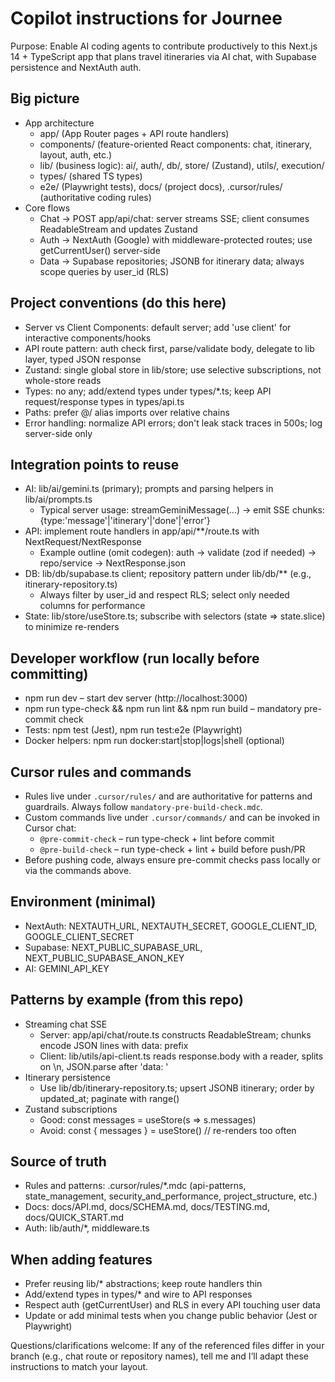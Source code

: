 # Copilot instructions for Journee

Purpose: Enable AI coding agents to contribute productively to this Next.js 14 + TypeScript app that plans travel itineraries via AI chat, with Supabase persistence and NextAuth auth.

## Big picture

- App architecture
  - app/ (App Router pages + API route handlers)
  - components/ (feature-oriented React components: chat, itinerary, layout, auth, etc.)
  - lib/ (business logic): ai/, auth/, db/, store/ (Zustand), utils/, execution/
  - types/ (shared TS types)
  - e2e/ (Playwright tests), docs/ (project docs), .cursor/rules/ (authoritative coding rules)
- Core flows
  - Chat → POST app/api/chat: server streams SSE; client consumes ReadableStream and updates Zustand
  - Auth → NextAuth (Google) with middleware-protected routes; use getCurrentUser() server-side
  - Data → Supabase repositories; JSONB for itinerary data; always scope queries by user_id (RLS)

## Project conventions (do this here)

- Server vs Client Components: default server; add 'use client' for interactive components/hooks
- API route pattern: auth check first, parse/validate body, delegate to lib layer, typed JSON response
- Zustand: single global store in lib/store; use selective subscriptions, not whole-store reads
- Types: no any; add/extend types under types/\*.ts; keep API request/response types in types/api.ts
- Paths: prefer @/ alias imports over relative chains
- Error handling: normalize API errors; don't leak stack traces in 500s; log server-side only

## Integration points to reuse

- AI: lib/ai/gemini.ts (primary); prompts and parsing helpers in lib/ai/prompts.ts
  - Typical server usage: streamGeminiMessage(...) → emit SSE chunks: {type:'message'|'itinerary'|'done'|'error'}
- API: implement route handlers in app/api/\*\*/route.ts with NextRequest/NextResponse
  - Example outline (omit codegen): auth → validate (zod if needed) → repo/service → NextResponse.json
- DB: lib/db/supabase.ts client; repository pattern under lib/db/\*\* (e.g., itinerary-repository.ts)
  - Always filter by user_id and respect RLS; select only needed columns for performance
- State: lib/store/useStore.ts; subscribe with selectors (state => state.slice) to minimize re-renders

## Developer workflow (run locally before committing)

- npm run dev – start dev server (http://localhost:3000)
- npm run type-check && npm run lint && npm run build – mandatory pre-commit check
- Tests: npm test (Jest), npm run test:e2e (Playwright)
- Docker helpers: npm run docker:start|stop|logs|shell (optional)

## Cursor rules and commands

- Rules live under `.cursor/rules/` and are authoritative for patterns and guardrails. Always follow `mandatory-pre-build-check.mdc`.
- Custom commands live under `.cursor/commands/` and can be invoked in Cursor chat:
  - `@pre-commit-check` – run type-check + lint before commit
  - `@pre-build-check` – run type-check + lint + build before push/PR
- Before pushing code, always ensure pre-commit checks pass locally or via the commands above.

## Environment (minimal)

- NextAuth: NEXTAUTH_URL, NEXTAUTH_SECRET, GOOGLE_CLIENT_ID, GOOGLE_CLIENT_SECRET
- Supabase: NEXT_PUBLIC_SUPABASE_URL, NEXT_PUBLIC_SUPABASE_ANON_KEY
- AI: GEMINI_API_KEY

## Patterns by example (from this repo)

- Streaming chat SSE
  - Server: app/api/chat/route.ts constructs ReadableStream; chunks encode JSON lines with data: prefix
  - Client: lib/utils/api-client.ts reads response.body with a reader, splits on \n, JSON.parse after 'data: '
- Itinerary persistence
  - Use lib/db/itinerary-repository.ts; upsert JSONB itinerary; order by updated_at; paginate with range()
- Zustand subscriptions
  - Good: const messages = useStore(s => s.messages)
  - Avoid: const { messages } = useStore() // re-renders too often

## Source of truth

- Rules and patterns: .cursor/rules/\*.mdc (api-patterns, state_management, security_and_performance, project_structure, etc.)
- Docs: docs/API.md, docs/SCHEMA.md, docs/TESTING.md, docs/QUICK_START.md
- Auth: lib/auth/\*, middleware.ts

## When adding features

- Prefer reusing lib/\* abstractions; keep route handlers thin
- Add/extend types in types/\* and wire to API responses
- Respect auth (getCurrentUser) and RLS in every API touching user data
- Update or add minimal tests when you change public behavior (Jest or Playwright)

Questions/clarifications welcome: If any of the referenced files differ in your branch (e.g., chat route or repository names), tell me and I’ll adapt these instructions to match your layout.
